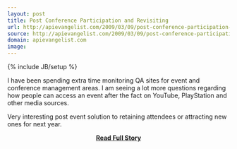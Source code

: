 ```yaml
---
layout: post
title: Post Conference Participation and Revisiting
url: http://apievangelist.com/2009/03/09/post-conference-participation-and-revisiting/
source: http://apievangelist.com/2009/03/09/post-conference-participation-and-revisiting/
domain: apievangelist.com
image: 
---
```

{% include JB/setup %}<p>I have been spending extra time monitoring QA sites for event and conference management areas.   I am seeing a lot more questions regarding how people can access an event after the fact on YouTube, PlayStation and other media sources.

Very interesting post event solution to retaining attendees or attracting new ones for next year.</p>
<center><p><a href="http://apievangelist.com/2009/03/09/post-conference-participation-and-revisiting/" style='padding:25px; font-sze:18px; font-weight: bold;'>Read Full Story</a></p></center>
